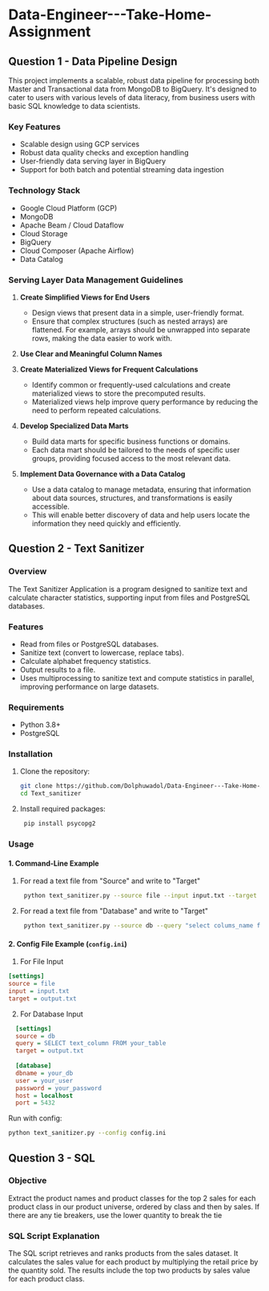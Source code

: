 # Data-Engineer---Take-Home-Assignment
## Question 1 - Data Pipeline Design
This project implements a scalable, robust data pipeline for processing both Master and Transactional data from MongoDB to BigQuery. It's designed to cater to users with various levels of data literacy, from business users with basic SQL knowledge to data scientists.

### Key Features

- Scalable design using GCP services
- Robust data quality checks and exception handling
- User-friendly data serving layer in BigQuery
- Support for both batch and potential streaming data ingestion

### Technology Stack
- Google Cloud Platform (GCP)
- MongoDB
- Apache Beam / Cloud Dataflow
- Cloud Storage
- BigQuery
- Cloud Composer (Apache Airflow)
- Data Catalog

### Serving Layer Data Management Guidelines
1. **Create Simplified Views for End Users**
   - Design views that present data in a simple, user-friendly format.
   - Ensure that complex structures (such as nested arrays) are flattened. For example, arrays should be unwrapped into separate rows, making the data easier to work with.

2. **Use Clear and Meaningful Column Names**

3. **Create Materialized Views for Frequent Calculations**
   - Identify common or frequently-used calculations and create materialized views to store the precomputed results.
   - Materialized views help improve query performance by reducing the need to perform repeated calculations.

4. **Develop Specialized Data Marts**
   - Build data marts for specific business functions or domains.
   - Each data mart should be tailored to the needs of specific user groups, providing focused access to the most relevant data.

5. **Implement Data Governance with a Data Catalog**
   - Use a data catalog to manage metadata, ensuring that information about data sources, structures, and transformations is easily accessible.
   - This will enable better discovery of data and help users locate the information they need quickly and efficiently.


## Question 2 - Text Sanitizer
### Overview

The Text Sanitizer Application is a program designed to sanitize text and calculate character statistics, supporting input from files and PostgreSQL databases.

### Features
- Read from files or PostgreSQL databases.
- Sanitize text (convert to lowercase, replace tabs).
- Calculate alphabet frequency statistics.
- Output results to a file.
- Uses multiprocessing to sanitize text and compute statistics in parallel, improving performance on large datasets.


### Requirements
- Python 3.8+
- PostgreSQL 

### Installation

1. Clone the repository:
   ```bash
   git clone https://github.com/Dolphuwadol/Data-Engineer---Take-Home-Assignment.git
   cd Text_sanitizer
2. Install required packages:
   ```bash
    pip install psycopg2

### Usage
#### 1. Command-Line Example
1. For read a text file from "Source" and write to "Target"
   ```bash
    python text_sanitizer.py --source file --input input.txt --target output.txt

2. For read a text file from "Database" and write to "Target"
   ```bash
    python text_sanitizer.py --source db --query "select colums_name from table_name" --target output.txt --config config.ini

#### 2. Config File Example (`config.ini`)
1. For File Input
```ini
[settings]
source = file
input = input.txt
target = output.txt
```

2. For Database Input
```ini
  [settings]
  source = db
  query = SELECT text_column FROM your_table
  target = output.txt
  
  [database]
  dbname = your_db
  user = your_user
  password = your_password
  host = localhost
  port = 5432
  ```
Run with config:
   ```bash
   python text_sanitizer.py --config config.ini 
```

## Question 3 - SQL
### Objective
Extract the product names and product classes for the top 2 sales for each product class in our product universe, ordered by class and then by sales. If there are any tie breakers, use the lower quantity to break the tie

### SQL Script Explanation
The SQL script retrieves and ranks products from the sales dataset. It calculates the sales value for each product by multiplying the retail price by the quantity sold. The results include the top two products by sales value for each product class.


